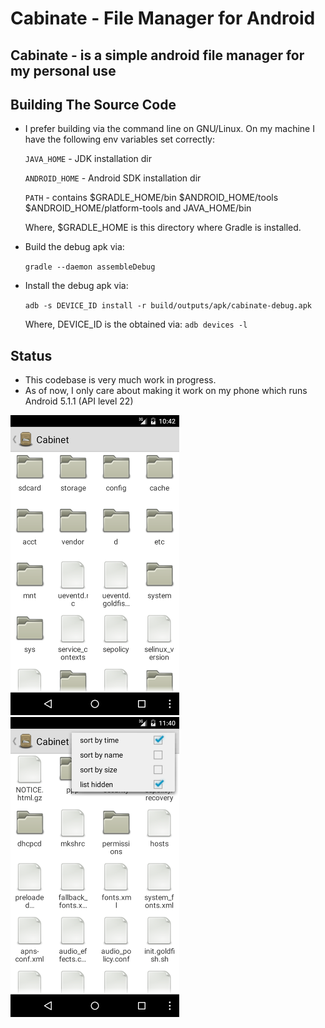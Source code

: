 Cabinate - File Manager for Android
===================================

<h2>Cabinate - is a simple android file manager for my personal use</h2>

<h2>Building The Source Code</h2>

- I prefer building via the command line on GNU/Linux. On my machine I have the following env variables set correctly:

  `JAVA_HOME`    - JDK installation dir

  `ANDROID_HOME` - Android SDK installation dir

  `PATH`         - contains $GRADLE_HOME/bin $ANDROID_HOME/tools $ANDROID_HOME/platform-tools and JAVA_HOME/bin

  Where, $GRADLE_HOME is this directory where Gradle is installed.

- Build the debug apk via:

  `gradle --daemon assembleDebug`

- Install the debug apk via:

  `adb -s DEVICE_ID install -r build/outputs/apk/cabinate-debug.apk`

  Where, DEVICE_ID is the obtained via: `adb devices -l`

<h2>Status</h2>

- This codebase is very much work in progress.
- As of now, I only care about making it work on my phone which runs Android 5.1.1 (API level 22)

![Screenshot](art/scrn1.png)
![Screenshot](art/scrn2.png)